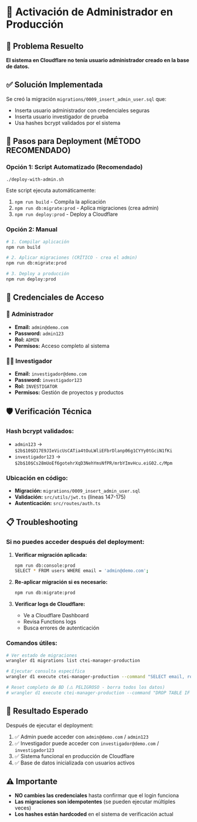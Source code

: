 # 🔧 Activación de Administrador en Producción

## 🚨 Problema Resuelto
**El sistema en Cloudflare no tenía usuario administrador creado en la base de datos.**

## ✅ Solución Implementada
Se creó la migración `migrations/0009_insert_admin_user.sql` que:
- Inserta usuario administrador con credenciales seguras
- Inserta usuario investigador de prueba
- Usa hashes bcrypt validados por el sistema

## 🚀 Pasos para Deployment (MÉTODO RECOMENDADO)

### Opción 1: Script Automatizado (Recomendado)
```bash
./deploy-with-admin.sh
```

Este script ejecuta automáticamente:
1. `npm run build` - Compila la aplicación
2. `npm run db:migrate:prod` - Aplica migraciones (crea admin)
3. `npm run deploy:prod` - Deploy a Cloudflare

### Opción 2: Manual
```bash
# 1. Compilar aplicación
npm run build

# 2. Aplicar migraciones (CRÍTICO - crea el admin)
npm run db:migrate:prod

# 3. Deploy a producción
npm run deploy:prod
```

## 🔑 Credenciales de Acceso

### 👤 Administrador
- **Email:** `admin@demo.com`
- **Password:** `admin123`
- **Rol:** `ADMIN`
- **Permisos:** Acceso completo al sistema

### 👨‍🔬 Investigador
- **Email:** `investigador@demo.com`
- **Password:** `investigador123`
- **Rol:** `INVESTIGATOR`
- **Permisos:** Gestión de proyectos y productos

## 🛡️ Verificación Técnica

### Hash bcrypt validados:
- `admin123` → `$2b$10$D17E9JIeVicUsCATia4tOuLWliEFbrDlanp06g1CYYy0tGciN1fKi`
- `investigador123` → `$2b$10$Cs28mUoEf6gotehrXqD3NehYmsNfPR/mrbYImvHcu.eiG02.c/Mpm`

### Ubicación en código:
- **Migración:** `migrations/0009_insert_admin_user.sql`
- **Validación:** `src/utils/jwt.ts` (líneas 147-175)
- **Autenticación:** `src/routes/auth.ts`

## 📋 Troubleshooting

### Si no puedes acceder después del deployment:
1. **Verificar migración aplicada:**
   ```bash
   npm run db:console:prod
   SELECT * FROM users WHERE email = 'admin@demo.com';
   ```

2. **Re-aplicar migración si es necesario:**
   ```bash
   npm run db:migrate:prod
   ```

3. **Verificar logs de Cloudflare:**
   - Ve a Cloudflare Dashboard
   - Revisa Functions logs
   - Busca errores de autenticación

### Comandos útiles:
```bash
# Ver estado de migraciones
wrangler d1 migrations list ctei-manager-production

# Ejecutar consulta específica
wrangler d1 execute ctei-manager-production --command "SELECT email, role FROM users;"

# Reset completo de BD (⚠️ PELIGROSO - borra todos los datos)
# wrangler d1 execute ctei-manager-production --command "DROP TABLE IF EXISTS users;"
```

## 🎯 Resultado Esperado
Después de ejecutar el deployment:
1. ✅ Admin puede acceder con `admin@demo.com` / `admin123`
2. ✅ Investigador puede acceder con `investigador@demo.com` / `investigador123`
3. ✅ Sistema funcional en producción de Cloudflare
4. ✅ Base de datos inicializada con usuarios activos

## ⚠️ Importante
- **NO cambies las credenciales** hasta confirmar que el login funciona
- **Las migraciones son idempotentes** (se pueden ejecutar múltiples veces)
- **Los hashes están hardcoded** en el sistema de verificación actual